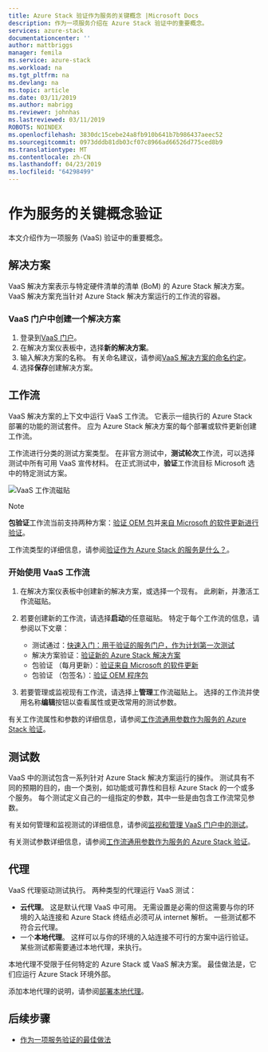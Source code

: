 ```yaml
---
title: Azure Stack 验证作为服务的关键概念 |Microsoft Docs
description: 作为一项服务介绍在 Azure Stack 验证中的重要概念。
services: azure-stack
documentationcenter: ''
author: mattbriggs
manager: femila
ms.service: azure-stack
ms.workload: na
ms.tgt_pltfrm: na
ms.devlang: na
ms.topic: article
ms.date: 03/11/2019
ms.author: mabrigg
ms.reviewer: johnhas
ms.lastreviewed: 03/11/2019
ROBOTS: NOINDEX
ms.openlocfilehash: 3830dc15cebe24a8fb910b641b7b986437aeec52
ms.sourcegitcommit: 0973dddb81db03cf07c8966ad66526d775ced8b9
ms.translationtype: MT
ms.contentlocale: zh-CN
ms.lasthandoff: 04/23/2019
ms.locfileid: "64298499"
---
```

# <a name="validation-as-a-service-key-concepts"></a>作为服务的关键概念验证

本文介绍作为一项服务 (VaaS) 验证中的重要概念。

## <a name="solutions"></a>解决方案

VaaS 解决方案表示与特定硬件清单的清单 (BoM) 的 Azure Stack 解决方案。 VaaS 解决方案充当针对 Azure Stack 解决方案运行的工作流的容器。

### <a name="create-a-solution-in-the-vaas-portal"></a>VaaS 门户中创建一个解决方案

1. 登录到[VaaS 门户](https://azurestackvalidation.com)。
2. 在解决方案仪表板中，选择**新的解决方案**。
3. 输入解决方案的名称。 有关命名建议，请参阅[VaaS 解决方案的命名约定](azure-stack-vaas-best-practice.md#naming-convention-for-vaas-solutions)。
4. 选择**保存**创建解决方案。

## <a name="workflows"></a>工作流

VaaS 解决方案的上下文中运行 VaaS 工作流。 它表示一组执行的 Azure Stack 部署的功能的测试套件。 应为 Azure Stack 解决方案的每个部署或软件更新创建工作流。

工作流进行分类的测试方案类型。 在非官方测试中，**测试轮次**工作流，可以选择测试中所有可用 VaaS 宣传材料。 在正式测试中，**验证**工作流目标 Microsoft 选中的特定测试方案。

![VaaS 工作流磁贴](media/tile_all-workflows.png)

> [!NOTE]
> **包验证**工作流当前支持两种方案：[验证 OEM 包](azure-stack-vaas-validate-oem-package.md)并[来自 Microsoft 的软件更新进行验证](azure-stack-vaas-validate-microsoft-updates.md)。

工作流类型的详细信息，请参阅[验证作为 Azure Stack 的服务是什么？](azure-stack-vaas-overview.md)。

### <a name="getting-started-with-vaas-workflows"></a>开始使用 VaaS 工作流

1. 在解决方案仪表板中创建新的解决方案，或选择一个现有。 此刷新，并激活工作流磁贴。
2. 若要创建新的工作流，请选择**启动**的任意磁贴。 特定于每个工作流的信息，请参阅以下文章：
    - 测试通过：[快速入门：用于验证的服务门户，作为计划第一次测试](azure-stack-vaas-schedule-test-pass.md)
    - 解决方案验证：[验证新的 Azure Stack 解决方案](azure-stack-vaas-validate-solution-new.md)
    - 包验证 （每月更新）：[验证来自 Microsoft 的软件更新](azure-stack-vaas-validate-microsoft-updates.md)
    - 包验证 （包签名）：[验证 OEM 程序包](azure-stack-vaas-validate-oem-package.md)

3. 若要管理或监视现有工作流，请选择上**管理**工作流磁贴上。 选择的工作流并使用名称**编辑**按钮以查看属性或更改常用的测试参数。

有关工作流属性和参数的详细信息，请参阅[工作流通用参数作为服务的 Azure Stack 验证](azure-stack-vaas-parameters.md)。

## <a name="tests"></a>测试数

VaaS 中的测试包含一系列针对 Azure Stack 解决方案运行的操作。 测试具有不同的预期的目的，由一个类别，如功能或可靠性和目标 Azure Stack 的一个或多个服务。 每个测试定义自己的一组指定的参数，其中一些是由包含工作流常见参数。

有关如何管理和监视测试的详细信息，请参阅[监视和管理 VaaS 门户中的测试](azure-stack-vaas-monitor-test.md)。

有关测试参数详细信息，请参阅[工作流通用参数作为服务的 Azure Stack 验证](azure-stack-vaas-parameters.md)。

## <a name="agents"></a>代理

VaaS 代理驱动测试执行。 两种类型的代理运行 VaaS 测试：

- **云代理**。 这是默认代理 VaaS 中可用。 无需设置是必需的但这需要与你的环境的入站连接和 Azure Stack 终结点必须可从 internet 解析。 一些测试都不符合云代理。
- 一个**本地代理**。 这样可以与你的环境的入站连接不可行的方案中运行验证。 某些测试都需要通过本地代理，来执行。

本地代理不受限于任何特定的 Azure Stack 或 VaaS 解决方案。 最佳做法是，它们应运行 Azure Stack 环境外部。

添加本地代理的说明，请参阅[部署本地代理](azure-stack-vaas-local-agent.md)。

## <a name="next-steps"></a>后续步骤

- [作为一项服务验证的最佳做法](azure-stack-vaas-best-practice.md)